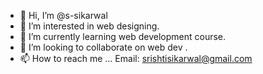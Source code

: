 - 👋 Hi, I’m @s-sikarwal
- 👀 I’m interested in web designing.
- 🌱 I’m currently learning web development course.
- 💞️ I’m looking to collaborate on web dev .
- 📫 How to reach me ... Email: srishtisikarwal@gmail.com

<!---
s-sikarwal/s-sikarwal is a ✨ special ✨ repository because its `README.md` (this file) appears on your GitHub profile.
You can click the Preview link to take a look at your changes.
--->
